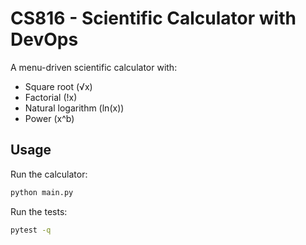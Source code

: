 # CS816 - Scientific Calculator with DevOps

A menu-driven scientific calculator with:
- Square root (√x)
- Factorial (!x)
- Natural logarithm (ln(x))
- Power (x^b)

## Usage
Run the calculator:
```bash
python main.py
```

Run the tests:
```bash
pytest -q
```
